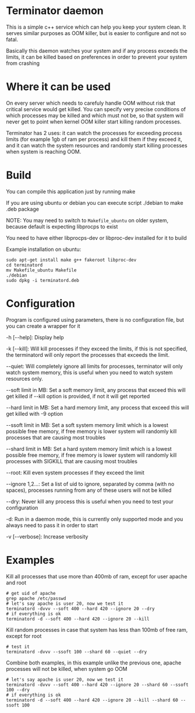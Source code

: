 Terminator daemon
==================

This is a simple c++ service which can help you keep your system clean. It serves similar purposes as
OOM killer, but is easier to configure and not so fatal.

Basically this daemon watches your system and if any process exceeds the limits, it can be
killed based on preferences in order to prevent your system from crashing




Where it can be used
=====================

On every server which needs to carefuly handle OOM without risk that critical service would get killed.
You can specify very precise conditions of which processes may be killed and which must not be,
so that system will never get to point when kernel OOM killer start killing random processes.

Terminator has 2 uses: it can watch the processes for exceeding process limits (for example 1gb of ram
per process) and kill them if they exceed it, and it can watch the system resources and randomly
start killing processes when system is reaching OOM.




Build
======
You can compile this application just by running
    make

If you are using ubuntu or debian you can execute script ./debian to make .deb package

NOTE: You may need to switch to `Makefile_ubuntu` on older system, because default is expecting
libprocps to exist

You need to have either libprocps-dev or libproc-dev installed for it to build

Example installation on ubuntu:

    sudo apt-get install make g++ fakeroot libproc-dev
    cd terminatord
    mv Makefile_ubuntu Makefile
    ./debian
    sudo dpkg -i terminatord.deb


Configuration
==============
Program is configured using parameters, there is no configuration file, but you can create a wrapper for it

 -h [--help]: Display help

 -k [--kill]: Will kill processes if they exceed the limits, if this is not specified, the terminatord will only
              report the processes that exceeds the limit.

 --quiet:     Will completely ignore all limits for processes, terminator will only watch system memory, this is
              useful when you need to watch system resources only.

 --soft limit in MB: Set a soft memory limit, any process that exceed this will get killed if --kill option
                     is provided, if not it will get reported

 --hard limit in MB: Set a hard memory limit, any process that exceed this will get killed with -9 option

 --ssoft limit in MB: Set a soft system memory limit which is a lowest possible free memory, if free memory is lower
                      system will randomly kill processes that are causing most troubles

 --shard limit in MB: Set a hard system memory limit which is a lowest possible free memory, if free memory is lower
                      system will randomly kill processes with SIGKILL that are causing most troubles

 --root: Kill even system processes if they exceed the limit

 --ignore 1,2...: Set a list of uid to ignore, separated by comma (with no spaces), processes running from any of
                  these users will not be killed

 --dry: Never kill any process this is useful when you need to test your configuration

 -d: Run in a daemon mode, this is currently only supported mode and you always need to pass it in order to start

 -v [--verbose]: Increase verbosity





Examples
=========

Kill all processes that use more than 400mb of ram, except for user apache and root


    # get uid of apache
    grep apache /etc/passwd
    # let's say apache is user 20, now we test it
    terminatord -dvvv --soft 400 --hard 420 --ignore 20 --dry
    # if everything is ok
    terminatord -d --soft 400 --hard 420 --ignore 20 --kill


Kill random processes in case that system has less than 100mb of free ram, except for root

    # test it
    terminatord -dvvv --ssoft 100 --shard 60 --quiet --dry


Combine both examples, in this example unlike the previous one, apache processes will not be killed,
when system go OOM

    # let's say apache is user 20, now we test it
    terminatord -dvvv --soft 400 --hard 420 --ignore 20 --shard 60 --ssoft 100 --dry
    # if everything is ok
    terminatord -d --soft 400 --hard 420 --ignore 20 --kill --shard 60 --ssoft 100
